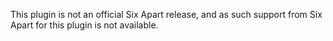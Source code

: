 This plugin is not an official Six Apart release, and as such support from Six Apart for this plugin is not available.